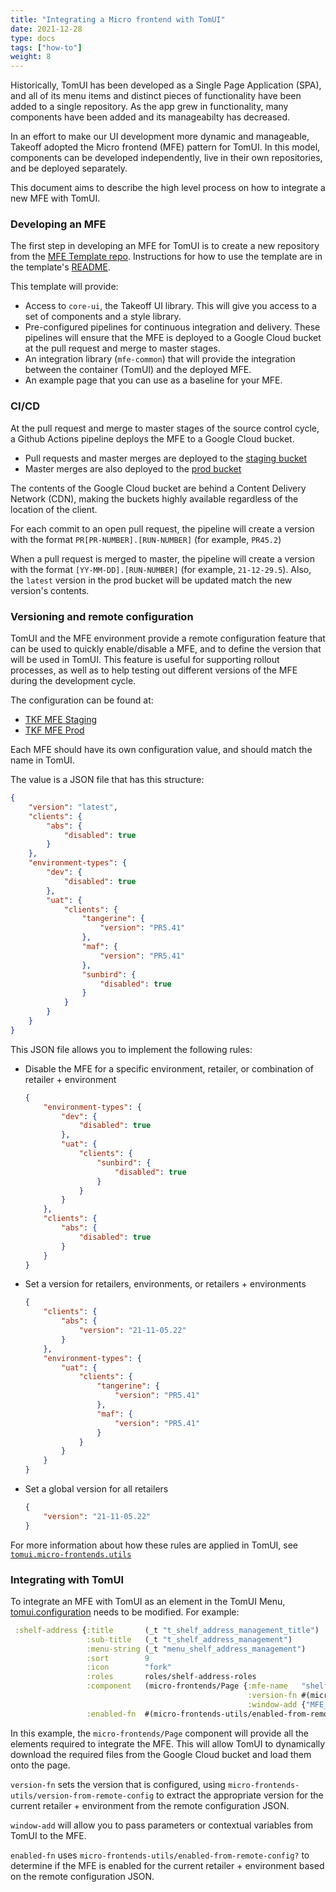 ```yaml
---
title: "Integrating a Micro frontend with TomUI"
date: 2021-12-28
type: docs
tags: ["how-to"]
weight: 8
---
```


Historically, TomUI has been developed as a Single Page Application (SPA), and all of its menu items and distinct pieces of functionality have been added to a single repository. As the app grew in functionality, many components have been added and its manageabilty has decreased.

In an effort to make our UI development more dynamic and manageable, Takeoff adopted the Micro frontend (MFE) pattern for TomUI. In this model, components can be developed independently, live in their own repositories, and be deployed separately.

This document aims to describe the high level process on how to integrate a new MFE with TomUI.

### Developing an MFE

The first step in developing an MFE for TomUI is to create a new repository from the [MFE Template repo](https://github.com/takeoff-com/mfe-template-repo). Instructions for how to use the template are in the template's [README](https://github.com/takeoff-com/mfe-template-repo/blob/master/README.md).

This template will provide:

- Access to `core-ui`, the Takeoff UI library. This will give you access to a set of components and a style library.
- Pre-configured pipelines for continuous integration and delivery. These pipelines will ensure that the MFE is deployed to a Google Cloud bucket at the pull request and merge to master stages.
- An integration library (`mfe-common`) that will provide the integration between the container (TomUI) and the deployed MFE.
- An example page that you can use as a baseline for your MFE.

### CI/CD

At the pull request and merge to master stages of the source control cycle, a Github Actions pipeline deploys the MFE to a Google Cloud bucket.

- Pull requests and master merges are deployed to the [staging bucket](https://console.cloud.google.com/storage/browser/takeoff-micro-frontends-staging;tab=objects?forceOnBucketsSortingFiltering=false&project=tkf-mfe-staging-0791&prefix=&forceOnObjectsSortingFiltering=false)
- Master merges are also deployed to the [prod bucket](https://console.cloud.google.com/storage/browser/takeoff-micro-frontends;tab=objects?forceOnBucketsSortingFiltering=false&project=tkf-mfe-ce42&prefix=&forceOnObjectsSortingFiltering=false)

The contents of the Google Cloud bucket are behind a Content Delivery Network (CDN), making the buckets highly available regardless of the location of the client.

For each commit to an open pull request, the pipeline will create a version with the format `PR[PR-NUMBER].[RUN-NUMBER]` (for example, `PR45.2`)

When a pull request is merged to master, the pipeline will create a version with the format `[YY-MM-DD].[RUN-NUMBER]` (for example, `21-12-29.5`).  Also, the `latest` version in the prod bucket will be updated match the new version's contents.

### Versioning and remote configuration

TomUI and the MFE environment provide a remote configuration feature that can be used to quickly enable/disable a MFE, and to define the version that will be used in TomUI. This feature is useful for supporting rollout processes, as well as to help testing out different versions of the MFE during the development cycle.

The configuration can be found at:

- [TKF MFE Staging](https://console.firebase.google.com/u/0/project/tkf-mfe-staging-0791/config)
- [TKF MFE Prod](https://console.firebase.google.com/u/0/project/tkf-mfe-ce42/config)

Each MFE should have its own configuration value, and should match the name in TomUI.

The value is a JSON file that has this structure:

```json
{
    "version": "latest",
    "clients": {
        "abs": {
            "disabled": true
        }
    },
    "environment-types": {
        "dev": {
            "disabled": true
        },
        "uat": {
            "clients": {
                "tangerine": {
                    "version": "PR5.41"
                },
                "maf": {
                    "version": "PR5.41"
                },
                "sunbird": {
                    "disabled": true
                }
            }
        }
    }
}
```

This JSON file allows you to implement the following rules:

- Disable the MFE for a specific environment, retailer, or combination of retailer + environment

    ```json
    {
        "environment-types": {
            "dev": {
                "disabled": true
            },
            "uat": {
                "clients": {
                    "sunbird": {
                        "disabled": true
                    }
                }
            }
        },
        "clients": {
            "abs": {
                "disabled": true
            }
        }
    }
    ```

- Set a version for retailers, environments, or retailers + environments

    ```json
    {
        "clients": {
            "abs": {
                "version": "21-11-05.22"
            }
        },
        "environment-types": {
            "uat": {
                "clients": {
                    "tangerine": {
                        "version": "PR5.41"
                    },
                    "maf": {
                        "version": "PR5.41"
                    }
                }
            }
        }
    }
    ```

- Set a global version for all retailers

    ```json
    {
        "version": "21-11-05.22"
    }
    ```

For more information about how these rules are applied in TomUI, see [`tomui.micro-frontends.utils`](https://github.com/takeoff-com/Platform/blob/master/TomUI/src/cljs/tomui/micro_frontends/utils.cljs)

### Integrating with TomUI

To integrate an MFE with TomUI as an element in the TomUI Menu, [tomui.configuration](https://github.com/takeoff-com/Platform/blob/master/TomUI/src/cljs/tomui/configuration.cljs) needs to be modified. For example:

```clojure
 :shelf-address {:title       (_t "t_shelf_address_management_title")
                 :sub-title   (_t "t_shelf_address_management")
                 :menu-string (_t "menu_shelf_address_management")
                 :sort        9
                 :icon        "fork"
                 :roles       roles/shelf-address-roles
                 :component   (micro-frontends/Page {:mfe-name   "shelf-address"
                                                     :version-fn #(micro-frontends-utils/version-from-remote-config :mfe-shelf-address "latest")
                                                     :window-add {"MFE_SHELF_ADDRESS_PARAMS" {"locationId" (storage/current-user-location!)}}})
                 :enabled-fn  #(micro-frontends-utils/enabled-from-remote-config? :mfe-shelf-address)}
```

In this example, the `micro-frontends/Page` component will provide all the elements required to integrate the MFE. This will allow TomUI to dynamically download the required files from the Google Cloud bucket and load them onto the page.

`version-fn` sets the version that is configured, using `micro-frontends-utils/version-from-remote-config` to extract the appropriate version for the current retailer + environment from the remote configuration JSON.

`window-add` will allow you to pass parameters or contextual variables from TomUI to the MFE.

`enabled-fn` uses `micro-frontends-utils/enabled-from-remote-config?` to determine if the MFE is enabled for the current retailer + environment based on the remote configuration JSON.
